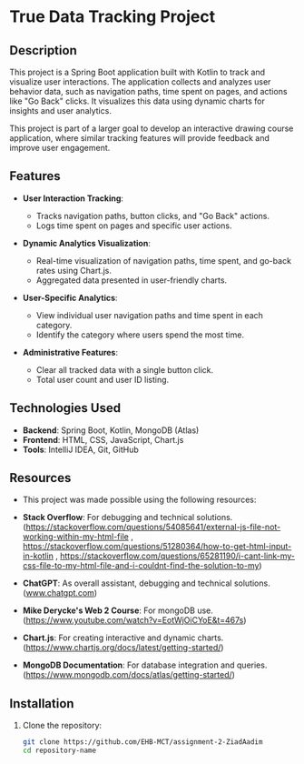 # True Data Tracking Project

## Description
This project is a Spring Boot application built with Kotlin to track and visualize user interactions. The application collects and analyzes user behavior data, such as navigation paths, time spent on pages, and actions like "Go Back" clicks. It visualizes this data using dynamic charts for insights and user analytics.

This project is part of a larger goal to develop an interactive drawing course application, where similar tracking features will provide feedback and improve user engagement.

## Features
- **User Interaction Tracking**:
    - Tracks navigation paths, button clicks, and "Go Back" actions.
    - Logs time spent on pages and specific user actions.

- **Dynamic Analytics Visualization**:
    - Real-time visualization of navigation paths, time spent, and go-back rates using Chart.js.
    - Aggregated data presented in user-friendly charts.

- **User-Specific Analytics**:
    - View individual user navigation paths and time spent in each category.
    - Identify the category where users spend the most time.

- **Administrative Features**:
    - Clear all tracked data with a single button click.
    - Total user count and user ID listing.

## Technologies Used
- **Backend**: Spring Boot, Kotlin, MongoDB (Atlas)
- **Frontend**: HTML, CSS, JavaScript, Chart.js
- **Tools**: IntelliJ IDEA, Git, GitHub

## Resources
- This project was made possible using the following resources:

- **Stack Overflow**: For debugging and technical solutions. (https://stackoverflow.com/questions/54085641/external-js-file-not-working-within-my-html-file , https://stackoverflow.com/questions/51280364/how-to-get-html-input-in-kotlin , https://stackoverflow.com/questions/65281190/i-cant-link-my-css-file-to-my-html-file-and-i-couldnt-find-the-solution-to-my)
- **ChatGPT**: As overall assistant, debugging and technical solutions. (www.chatgpt.com)
- **Mike Derycke's Web 2 Course**: For mongoDB use. (https://www.youtube.com/watch?v=EotWjOiCYoE&t=467s)
- **Chart.js**: For creating interactive and dynamic charts. (https://www.chartjs.org/docs/latest/getting-started/)
- **MongoDB Documentation**: For database integration and queries. (https://www.mongodb.com/docs/atlas/getting-started/)

## Installation
1. Clone the repository:
   ```bash
   git clone https://github.com/EHB-MCT/assignment-2-ZiadAadim
   cd repository-name
